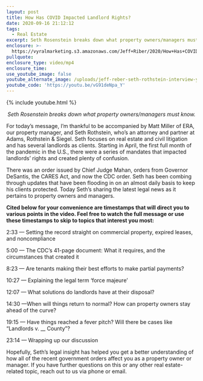 ```yaml
---
layout: post
title: How Has COVID Impacted Landlord Rights?
date: 2020-09-16 21:12:12
tags:
  - Real Estate
excerpt: Seth Rosenstein breaks down what property owners/managers must know.
enclosure: >-
  https://vyralmarketing.s3.amazonaws.com/Jeff+Riber/2020/How+Has+COVID+Impacted+Landlord+Rights_.mp4
pullquote:
enclosure_type: video/mp4
enclosure_time:
use_youtube_image: false
youtube_alternate_image: /uploads/jeff-reber-seth-rothstein-interview-yt.jpg
youtube_code: 'https://youtu.be/vG91deNpa_Y'
---
```


{% include youtube.html %}

<p style="text-align: center;"><em>Seth Rosenstein breaks down what property owners/managers must know.</em></p>

For today’s message, I’m thankful to be accompanied by Matt Miller of ERA, our property manager, and Seth Rothstein, who’s an attorney and partner at Adams, Rothstein & Siegel. Seth focuses on real estate and civil litigation and has several landlords as clients. Starting in April, the first full month of the pandemic in the U.S., there were a series of mandates that impacted landlords’ rights and created plenty of confusion.&nbsp;

There was an order issued by Chief Judge Mahan, orders from Governor DeSantis, the CARES Act, and now the CDC order. Seth has been combing through updates that have been flooding in on an almost daily basis to keep his clients protected. Today Seth’s sharing the latest legal news as it pertains to property owners and managers.&nbsp;

**Cited below for your convenience are timestamps that will direct you to various points in the video. Feel free to watch the full message or use these timestamps to skip to topics that interest you most:&nbsp;**

2:33 — Setting the record straight on commercial property, expired leases, and noncompliance

5:00 — The CDC’s 41-page document: What it requires, and the circumstances that created it&nbsp;

8:23 — Are tenants making their best efforts to make partial payments?&nbsp;

10:27 — Explaining the legal term ‘force majeure’&nbsp;

12:07 — What solutions do landlords have at their disposal?&nbsp;

14:30 —When will things return to normal? How can property owners stay ahead of the curve?&nbsp;

19:15 — Have things reached a fever pitch? Will there be cases like “Landlords v. \_\_ County”?&nbsp;

23:14 — Wrapping up our discussion&nbsp;

Hopefully, Seth’s legal insight has helped you get a better understanding of how all of the recent government orders affect you as a property owner or manager. If you have further questions on this or any other real estate-related topic, reach out to us via phone or email.&nbsp;
